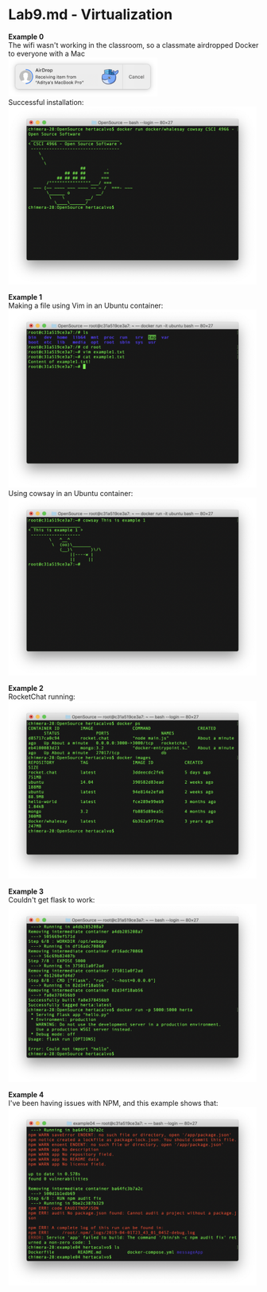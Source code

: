 # Lab9.md - Virtualization

**Example 0**  
The wifi wasn't working in the classroom, so a classmate airdropped Docker to everyone with a Mac  
<img src="screenshots/airdrop.png" width="300">  
Successful installation:  
<img src="screenshots/ex0.png" width="500">    

**Example 1**  
Making a file using Vim in an Ubuntu container:  
<img src="screenshots/ex1-01.png" width="500">    
Using cowsay in an Ubuntu container:  
<img src="screenshots/ex1-02.png" width="500">   

**Example 2**  
RocketChat running:  
<img src="screenshots/ex2.png" width="500">

**Example 3**  
Couldn't get flask to work:  
<img src="screenshots/ex3.png" width="500">

**Example 4**  
I've been having issues with NPM, and this example shows that:  
<img src="screenshots/ex4.png" width="500">
